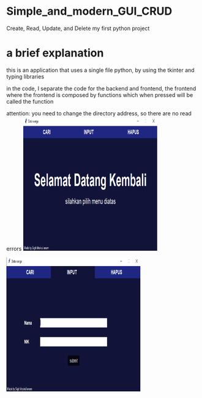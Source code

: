 # Simple_and_modern_GUI_CRUD
Create, Read, Update, and Delete
my first python project
# a brief explanation
this is an application that uses a single file python, by using the tkinter and typing libraries

in the code, I separate the code for the backend and frontend, the frontend where the frontend is composed by functions which when pressed will be called the function 

attention: you need to change the directory address, so there are no read errors
<img width="350" height="350" src="https://github.com/anamsigit/Simple_and_modern_GUI_CRUD/blob/main/image1.png">

<img width="350" height="350" src="https://github.com/anamsigit/Simple_and_modern_GUI_CRUD/blob/main/image2.png">
